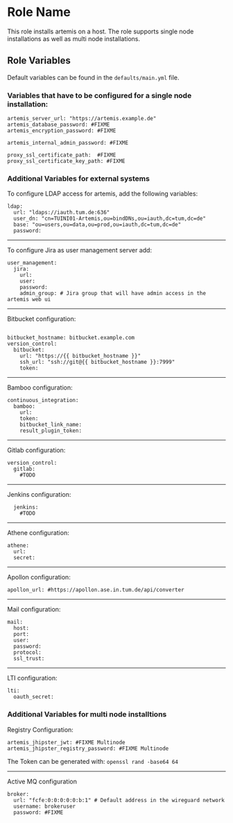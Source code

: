 Role Name
=========

This role installs artemis on a host. The role supports single node installations as well as multi node installations.

Role Variables
--------------
Default variables can be found in the `defaults/main.yml` file.

### Variables that have to be configured for a single node installation:

```
artemis_server_url: "https://artemis.example.de"
artemis_database_password: #FIXME
artemis_encryption_password: #FIXME

artemis_internal_admin_password: #FIXME

proxy_ssl_certificate_path:  #FIXME
proxy_ssl_certificate_key_path: #FIXME

```


### Additional Variables for external systems
To configure LDAP access for artemis, add the following variables:
```
ldap:
  url: "ldaps://iauth.tum.de:636"
  user_dn: "cn=TUINI01-Artemis,ou=bindDNs,ou=iauth,dc=tum,dc=de"
  base: "ou=users,ou=data,ou=prod,ou=iauth,dc=tum,dc=de"
  password:
```
---

To configure Jira as user management server add:

```
user_management:
  jira:
    url:
    user:
    password:
    admin_group: # Jira group that will have admin access in the artemis web ui
```
---

Bitbucket configuration:
```

bitbucket_hostname: bitbucket.example.com
version_control:
  bitbucket:
    url: "https://{{ bitbucket_hostname }}"
    ssh_url: "ssh://git@{{ bitbucket_hostname }}:7999"
    token:
```
---

Bamboo configuration:
```
continuous_integration:
  bamboo:
    url:
    token:
    bitbucket_link_name:
    result_plugin_token:
```
---

Gitlab configuration:
```
version_control:
  gitlab:
    #TODO

```
---


Jenkins configuration:
```
  jenkins:
    #TODO
```
---


Athene configuration:
```
athene:
  url:
  secret:
```
---

Apollon configuration:
```
apollon_url: #https://apollon.ase.in.tum.de/api/converter
```
---

Mail configuration:
```
mail:
  host:
  port:
  user:
  password:
  protocol:
  ssl_trust:
```

---

LTI configuration:
```
lti:
  oauth_secret:
```

### Additional Variables for multi node installtions

Registry Configuration:
```
artemis_jhipster_jwt: #FIXME Multinode
artemis_jhipster_registry_password: #FIXME Multinode

```
The Token can be generated with: `openssl rand -base64 64`

---


Active MQ configuration
```
broker:
  url: "fcfe:0:0:0:0:0:b:1" # Default address in the wireguard network
  username: brokeruser
  password: #FIXME

```


